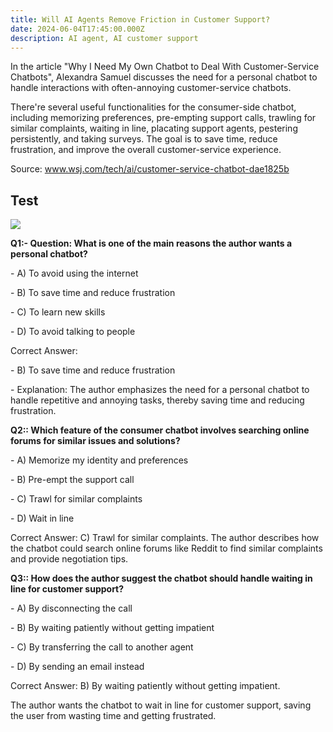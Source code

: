 ```yaml
---
title: Will AI Agents Remove Friction in Customer Support?
date: 2024-06-04T17:45:00.000Z
description: AI agent, AI customer support
---
```

In the article "Why I Need My Own Chatbot to Deal With Customer-Service Chatbots", Alexandra Samuel discusses the need for a personal chatbot to handle interactions with often-annoying customer-service chatbots. 

There're  several useful functionalities for the consumer-side chatbot, including memorizing preferences, pre-empting support calls, trawling for similar complaints, waiting in line, placating support agents, pestering persistently, and taking surveys. The goal is to save time, reduce frustration, and improve the overall customer-service experience.

Source: www.wsj.com/tech/ai/customer-service-chatbot-dae1825b

## **Test**

![](/img/user-side-chatbot.png)



**Q1:- Question: What is one of the main reasons the author wants a personal chatbot?**

\- A) To avoid using the internet

\- B) To save time and reduce frustration

\- C) To learn new skills

\- D) To avoid talking to people

Correct Answer:

\- B) To save time and reduce frustration

\- Explanation: The author emphasizes the need for a personal chatbot to handle repetitive and annoying tasks, thereby saving time and reducing frustration.

**Q2:: Which feature of the consumer chatbot involves searching online forums for similar issues and solutions?**

\- A) Memorize my identity and preferences

\- B) Pre-empt the support call

\- C) Trawl for similar complaints

\- D) Wait in line

Correct Answer:  C) Trawl for similar complaints.  The author describes how the chatbot could search online forums like Reddit to find similar complaints and provide negotiation tips.

**Q3:: How does the author suggest the chatbot should handle waiting in line for customer support?**

\- A) By disconnecting the call

\- B) By waiting patiently without getting impatient

\- C) By transferring the call to another agent

\- D) By sending an email instead

Correct Answer: B) By waiting patiently without getting impatient.

The author wants the chatbot to wait in line for customer support, saving the user from wasting time and getting frustrated.
